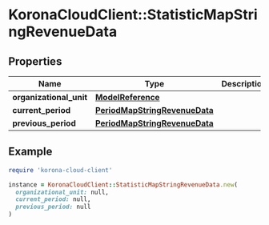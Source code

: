 # KoronaCloudClient::StatisticMapStringRevenueData

## Properties

| Name | Type | Description | Notes |
| ---- | ---- | ----------- | ----- |
| **organizational_unit** | [**ModelReference**](ModelReference.md) |  | [optional] |
| **current_period** | [**PeriodMapStringRevenueData**](PeriodMapStringRevenueData.md) |  | [optional] |
| **previous_period** | [**PeriodMapStringRevenueData**](PeriodMapStringRevenueData.md) |  | [optional] |

## Example

```ruby
require 'korona-cloud-client'

instance = KoronaCloudClient::StatisticMapStringRevenueData.new(
  organizational_unit: null,
  current_period: null,
  previous_period: null
)
```

